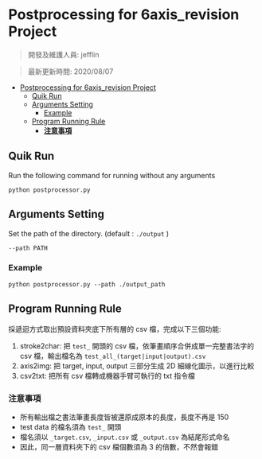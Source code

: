 # Postprocessing for 6axis_revision Project
> 開發及維護人員: jefflin

> 最新更新時間: 2020/08/07

- [Postprocessing for 6axis_revision Project](#postprocessing-for-6axis_revision-project)
	- [Quik Run](#quik-run)
	- [Arguments Setting](#arguments-setting)
		- [Example](#example)
	- [Program Running Rule](#program-running-rule)
		- [**注意事項**](#注意事項)

## Quik Run
Run the following command for running without any arguments
```
python postprocessor.py
```

## Arguments Setting
Set the path of the directory. (default : `./output` )
```
--path PATH
```
### Example
```
python postprocessor.py --path ./output_path
```

## Program Running Rule
採遞迴方式取出預設資料夾底下所有層的 csv 檔，完成以下三個功能:
1. stroke2char: 把 `test_` 開頭的 csv 檔，依筆畫順序合併成單一完整書法字的 csv 檔，輸出檔名為 `test_all_(target|input|output).csv`
2. axis2img: 把 target, input, output 三部分生成 2D 細線化圖示，以進行比較
3. csv2txt: 把所有 csv 檔轉成機器手臂可執行的 txt 指令檔

### **注意事項**
- 所有輸出檔之書法筆畫長度皆被還原成原本的長度，長度不再是 150
- test data 的檔名須為 `test_` 開頭
- 檔名須以 `_target.csv`, `_input.csv` 或 `_output.csv` 為結尾形式命名
- 因此，同一層資料夾下的 csv 檔個數須為 3 的倍數，不然會報錯
